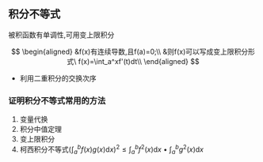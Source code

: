 ## 积分不等式

被积函数有单调性,可用变上限积分

$$
\begin{aligned}
	&f(x)有连续导数,且f(a)=0;\\
	&则f(x)可以写成变上限积分形式\ f(x)=\int_a^xf'(t)dt\\
\end{aligned}
$$

- 利用二重积分的交换次序

### 证明积分不等式常用的方法

1. 变量代换
2. 积分中值定理
3. 变上限积分
4. 柯西积分不等式$(\int_{a}^{b} {f(x)g(x)}\mathrm{d}x)^2 \leqslant \int_{a}^{b} {f^2(x)}\mathrm{d}x\ •\ \int_{a}^{b} {g^2(x)}\mathrm{d}x$
